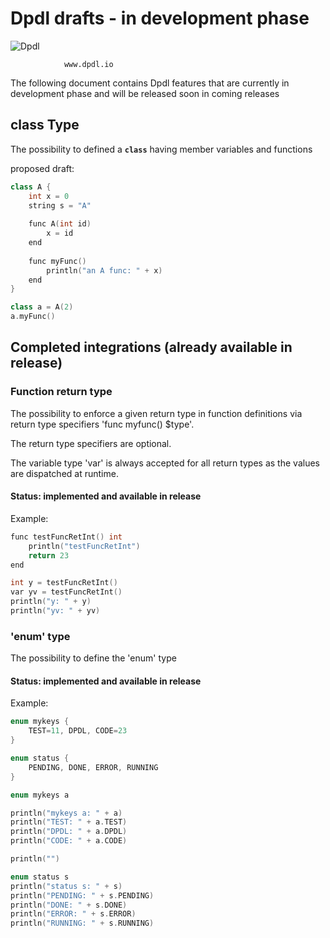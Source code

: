 # Dpdl drafts - in development phase

![Dpdl](https://www.dpdl.io/images/dpdl-io.png)

				www.dpdl.io

	


The following document contains Dpdl features that are currently in development phase and will be released soon in
coming releases




## class Type

The possibility to defined a **`class`** having member variables and functions

proposed draft:
```c++
class A {
	int x = 0
	string s = "A"
	
	func A(int id)
		x = id
	end
	
	func myFunc()
		println("an A func: " + x)
	end
}

class a = A(2)
a.myFunc()
```



## Completed integrations (already available in release)

### Function return type

The possibility to enforce a given return type in function definitions via return type specifiers 'func myfunc() $type'.

The return type specifiers are optional.

The variable type 'var' is always accepted for all return types as the values are dispatched at runtime.

#### Status: implemented and available in release

Example:
```c
func testFuncRetInt() int
	println("testFuncRetInt")
	return 23
end

int y = testFuncRetInt()
var yv = testFuncRetInt()
println("y: " + y)
println("yv: " + yv)
```

### 'enum' type

The possibility to define the 'enum' type

#### Status: implemented and available in release

Example:
```c
enum mykeys {
	TEST=11, DPDL, CODE=23
}

enum status {
	PENDING, DONE, ERROR, RUNNING
}

enum mykeys a

println("mykeys a: " + a)
println("TEST: " + a.TEST)
println("DPDL: " + a.DPDL)
println("CODE: " + a.CODE)

println("")

enum status s
println("status s: " + s)
println("PENDING: " + s.PENDING)
println("DONE: " + s.DONE)
println("ERROR: " + s.ERROR)
println("RUNNING: " + s.RUNNING)

```


